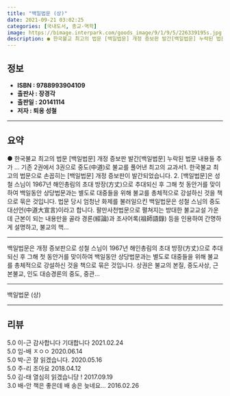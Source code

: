 ```yaml
---
title: "백일법문 (상)"
date: 2021-09-21 03:02:25
categories: [국내도서, 종교-역학]
image: https://bimage.interpark.com/goods_image/9/1/9/5/226339195s.jpg
description: ● 한국불교 최고의 법문 [백일법문] 개정 증보판 발간[백일법문] 누락된 법문 내용들 추가 ... 기존 2권에서 3권으로 중도(中道)로 불교를 풀어낸 최고의 교과서1. 한국불교 최고의 법문으로 손꼽히는 [백일법문] 개정 증보판이 발간되었습니다. 2. [백일법문]은 성철 스님이 1967
---
```


## **정보**

- **ISBN : 9788993904109**
- **출판사 : 장경각**
- **출판일 : 20141114**
- **저자 : 퇴옹 성철**

------



## **요약**

●  한국불교 최고의 법문 [백일법문] 개정 증보판 발간[백일법문] 누락된 법문 내용들 추가 ... 기존 2권에서 3권으로 중도(中道)로 불교를 풀어낸 최고의 교과서1. 한국불교 최고의 법문으로 손꼽히는 [백일법문] 개정 증보판이 발간되었습니다. 2. [백일법문]은 성철 스님이 1967년 해인총림의 초대 방장(方丈)으로 추대되신 후 그해 첫 동안거를 맞이하여 백일동안 상당법문과는 별도로 대중들을 위해 불교를 총체적으로 강설하신 것을 책으로 묶은 것입니다.  법문 당시 엄청난 화제를 불러일으킨 백일법문은 성철 스님의 중도대선언(中道大宣言)이라고 합니다. 팔만사천법문으로 펼쳐지는 방대한 불교교설 가운데 근본이 되는 내용만을 골라 경론(經論)과 조사어록(祖師語錄) 등을 인용하여 간명하게 설명하고, 불교의 핵...

------

백일법문은 개정 증보판으로  성철 스님이 1967년 해인총림의 초대 방장(方丈)으로 추대되신 후 그해 첫 동안거를 맞이하여 백일동안 상당법문과는 별도로 대중들을 위해 불교를 총체적으로 강설하신 것을 책으로 묶은 것입니다. 상권은 불교의 본질, 중도사상, 근본불교, 인도 대승경론의 중도, 중관... 

------


백일법문 (상) 

------


## **리뷰** 

5.0 이-근 감사합니다 기대합니다  2021.02.24 <br/>5.0 임-배 ㅈㅇㅇ 2020.06.14 <br/>5.0 박-곤 잘 읽겠습니다. 2020.05.16 <br/>5.0 주-리 조아요 2018.04.12 <br/>5.0 김-태 열심히 읽겠습니당 ! 2017.09.19 <br/>3.0 배-안 책은 좋은데 배 송은 늦네요... 2016.02.26 <br/>